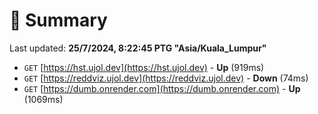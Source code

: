 # 📖 Summary
Last updated: **25/7/2024, 8:22:45 PTG "Asia/Kuala_Lumpur"**

- `GET` [https://hst.ujol.dev](https://hst.ujol.dev) - **Up** (919ms)
- `GET` [https://reddviz.ujol.dev](https://reddviz.ujol.dev) - **Down** (74ms)
- `GET` [https://dumb.onrender.com](https://dumb.onrender.com) - **Up** (1069ms)
